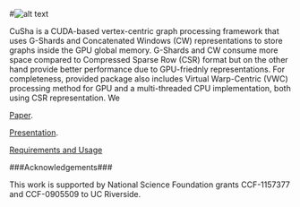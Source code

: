 #![alt text](http://farkhor.github.io/CuSha/images/CuSha-logo-small.png "CuSha")

CuSha is a CUDA-based vertex-centric graph processing framework that uses G-Shards and Concatenated Windows (CW) representations to store graphs inside the GPU global memory. G-Shards and CW consume more space compared to Compressed Sparse Row (CSR) format but on the other hand provide better performance due to GPU-friednly representations. For completeness, provided package also includes Virtual Warp-Centric (VWC) processing method for GPU and a multi-threaded CPU implementation, both using CSR representation. We 

[Paper](http://dx.doi.org/10.1145/2600212.2600227).

[Presentation](http://www.cs.ucr.edu/~fkhor001/CuSha/CuSha_Slides.pptx).

[Requirements and Usage](http://farkhor.github.io/CuSha/)

###Acknowledgements###

This work is supported by National Science Foundation grants CCF-1157377 and CCF-0905509 to UC Riverside.
